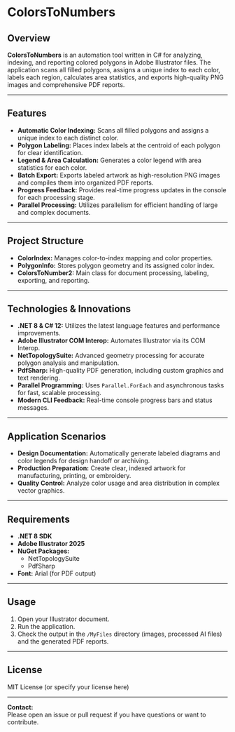 # ColorsToNumbers

## Overview

**ColorsToNumbers** is an automation tool written in C# for analyzing, indexing, and reporting colored polygons in Adobe Illustrator files. The application scans all filled polygons, assigns a unique index to each color, labels each region, calculates area statistics, and exports high-quality PNG images and comprehensive PDF reports.

---

## Features

- **Automatic Color Indexing:** Scans all filled polygons and assigns a unique index to each distinct color.
- **Polygon Labeling:** Places index labels at the centroid of each polygon for clear identification.
- **Legend & Area Calculation:** Generates a color legend with area statistics for each color.
- **Batch Export:** Exports labeled artwork as high-resolution PNG images and compiles them into organized PDF reports.
- **Progress Feedback:** Provides real-time progress updates in the console for each processing stage.
- **Parallel Processing:** Utilizes parallelism for efficient handling of large and complex documents.

---

## Project Structure

- **ColorIndex:** Manages color-to-index mapping and color properties.
- **PolygonInfo:** Stores polygon geometry and its assigned color index.
- **ColorsToNumber2:** Main class for document processing, labeling, exporting, and reporting.

---

## Technologies & Innovations

- **.NET 8 & C# 12:** Utilizes the latest language features and performance improvements.
- **Adobe Illustrator COM Interop:** Automates Illustrator via its COM Interop.
- **NetTopologySuite:** Advanced geometry processing for accurate polygon analysis and manipulation.
- **PdfSharp:** High-quality PDF generation, including custom graphics and text rendering.
- **Parallel Programming:** Uses `Parallel.ForEach` and asynchronous tasks for fast, scalable processing.
- **Modern CLI Feedback:** Real-time console progress bars and status messages.

---

## Application Scenarios

- **Design Documentation:** Automatically generate labeled diagrams and color legends for design handoff or archiving.
- **Production Preparation:** Create clear, indexed artwork for manufacturing, printing, or embroidery.
- **Quality Control:** Analyze color usage and area distribution in complex vector graphics.

---

## Requirements

- **.NET 8 SDK**
- **Adobe Illustrator 2025**
- **NuGet Packages:**
  - NetTopologySuite
  - PdfSharp
- **Font:** Arial (for PDF output)

---

## Usage

1. Open your Illustrator document.
2. Run the application.
3. Check the output in the `/MyFiles` directory (images, processed AI files) and the generated PDF reports.

---

## License

MIT License (or specify your license here)

---

**Contact:**  
Please open an issue or pull request if you have questions or want to contribute.
